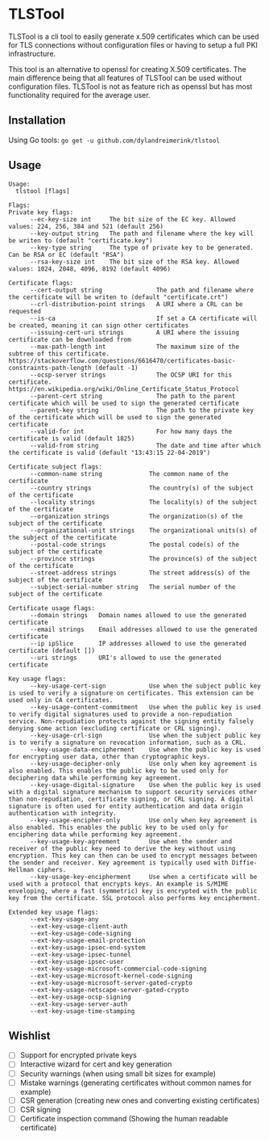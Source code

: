 # TLSTool

TLSTool is a cli tool to easily generate x.509 certificates which can be used for TLS connections without configuration files or having to setup a full PKI infrastructure.

This tool is an alternative to openssl for creating X.509 certificates. The main difference being that all features of TLSTool can be used without configuration files. TLSTool is not as feature rich as openssl but has most functionality required for the average user.

## Installation

Using Go tools:
`go get -u github.com/dylandreimerink/tlstool`

## Usage

```shell
Usage:
  tlstool [flags]

Flags:
Private key flags:
      --ec-key-size int     The bit size of the EC key. Allowed values: 224, 256, 384 and 521 (default 256)
      --key-output string   The path and filename where the key will be writen to (default "certificate.key")
      --key-type string     The type of private key to be generated. Can be RSA or EC (default "RSA")
      --rsa-key-size int    The bit size of the RSA key. Allowed values: 1024, 2048, 4096, 8192 (default 4096)

Certificate flags:
      --cert-output string               The path and filename where the certificate will be writen to (default "certificate.crt")
      --crl-distribution-point strings   A URI where a CRL can be requested
      --is-ca                            If set a CA certificate will be created, meaning it can sign other certificates
      --issuing-cert-uri strings         A URI where the issuing certificate can be downloaded from
      --max-path-length int              The maximum size of the subtree of this certificate. https://stackoverflow.com/questions/6616470/certificates-basic-constraints-path-length (default -1)
      --ocsp-server strings              The OCSP URI for this certificate. https://en.wikipedia.org/wiki/Online_Certificate_Status_Protocol
      --parent-cert string               The path to the parent certificate which will be used to sign the generated certificate
      --parent-key string                The path to the private key of the certificate which will be used to sign the generated certificate
      --valid-for int                    For how many days the certificate is valid (default 1825)
      --valid-from string                The date and time after which the certificate is valid (default "13:43:15 22-04-2019")

Certificate subject flags:
      --common-name string             The common name of the certificate
      --country strings                The country(s) of the subject of the certificate
      --locality strings               The locality(s) of the subject of the certificate
      --organization strings           The organization(s) of the subject of the certificate
      --organizational-unit strings    The organizational units(s) of the subject of the certificate
      --postal-code strings            The postal code(s) of the subject of the certificate
      --province strings               The province(s) of the subject of the certificate
      --street-address strings         The street address(s) of the subject of the certificate
      --subject-serial-number string   The serial number of the subject of the certificate

Certificate usage flags:
      --domain strings   Domain names allowed to use the generated certificate
      --email strings    Email addresses allowed to use the generated certificate
      --ip ipSlice       IP addresses allowed to use the generated certificate (default [])
      --uri strings      URI's allowed to use the generated certificate

Key usage flags:
      --key-usage-cert-sign            Use when the subject public key is used to verify a signature on certificates. This extension can be used only in CA certificates.
      --key-usage-content-commitment   Use when the public key is used to verify digital signatures used to provide a non-repudiation service. Non-repudiation protects against the signing entity falsely denying some action (excluding certificate or CRL signing).
      --key-usage-crl-sign             Use when the subject public key is to verify a signature on revocation information, such as a CRL.
      --key-usage-data-encipherment    Use when the public key is used for encrypting user data, other than cryptographic keys.
      --key-usage-decipher-only        Use only when key agreement is also enabled. This enables the public key to be used only for deciphering data while performing key agreement.
      --key-usage-digital-signature    Use when the public key is used with a digital signature mechanism to support security services other than non-repudiation, certificate signing, or CRL signing. A digital signature is often used for entity authentication and data origin authentication with integrity.
      --key-usage-encipher-only        Use only when key agreement is also enabled. This enables the public key to be used only for enciphering data while performing key agreement.
      --key-usage-key-agreement        Use when the sender and receiver of the public key need to derive the key without using encryption. This key can then can be used to encrypt messages between the sender and receiver. Key agreement is typically used with Diffie-Hellman ciphers.
      --key-usage-key-encipherment     Use when a certificate will be used with a protocol that encrypts keys. An example is S/MIME enveloping, where a fast (symmetric) key is encrypted with the public key from the certificate. SSL protocol also performs key encipherment.

Extended key usage flags:
      --ext-key-usage-any
      --ext-key-usage-client-auth
      --ext-key-usage-code-signing
      --ext-key-usage-email-protection
      --ext-key-usage-ipsec-end-system
      --ext-key-usage-ipsec-tunnel
      --ext-key-usage-ipsec-user
      --ext-key-usage-microsoft-commercial-code-signing
      --ext-key-usage-microsoft-kernel-code-signing
      --ext-key-usage-microsoft-server-gated-crypto
      --ext-key-usage-netscape-server-gated-crypto
      --ext-key-usage-ocsp-signing
      --ext-key-usage-server-auth
      --ext-key-usage-time-stamping
```

## Wishlist

- [ ] Support for encrypted private keys
- [ ] Interactive wizard for cert and key generation
- [ ] Security warnings (when using small bit sizes for example)
- [ ] Mistake warnings (generating certificates without common names for example)
- [ ] CSR generation (creating new ones and converting existing certificates)
- [ ] CSR signing
- [ ] Certificate inspection command (Showing the human readable certificate)